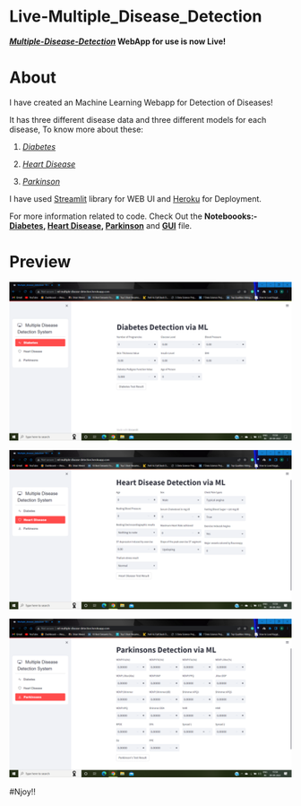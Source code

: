 # Live-Multiple_Disease_Detection

***[Multiple-Disease-Detection](http://ml-multiple-disease-detection.herokuapp.com/)* WebApp for use is now Live!** 

# About

I have created an Machine Learning Webapp for Detection of Diseases!

It has three different disease data and three different models for each disease, To know more about these:

1) *[Diabetes](https://www.mayoclinic.org/diseases-conditions/diabetes/symptoms-causes/syc-20371444)*

2) *[Heart Disease](https://www.mayoclinic.org/diseases-conditions/heart-disease/symptoms-causes/syc-20353118#:~:text=CAD%20happens%20when%20coronary%20arteries,or%20even%20a%20heart%20attack.)*

3) *[Parkinson](https://www.mayoclinic.org/diseases-conditions/parkinsons-disease/symptoms-causes/syc-20376055)*

I have used [Streamlit](https://docs.streamlit.io/) library for WEB UI and [Heroku](https://www.heroku.com/) for Deployment.

For more information related to code. Check Out the **Noteboooks:- [Diabetes](https://github.com/Anuragtsl/Live-Multiple_Disease_Detection/blob/main/Diabetes%20Detection.ipynb), [Heart Disease](https://github.com/Anuragtsl/Live-Multiple_Disease_Detection/blob/main/Heart%20Disease%20Detection.ipynb), [Parkinson](https://github.com/Anuragtsl/Live-Multiple_Disease_Detection/blob/main/Parkinson's%20Disease%20Detection.ipynb)** and **[GUI](https://github.com/Anuragtsl/Live-Multiple_Disease_Detection/blob/main/Multiple_disease_detection.py)** file.

# Preview

![Image1](https://github.com/Anuragtsl/Live-Multiple_Disease_Detection/blob/main/images/1.png)

![Image2](https://github.com/Anuragtsl/Live-Multiple_Disease_Detection/blob/main/images/2.png)

![Image3](https://github.com/Anuragtsl/Live-Multiple_Disease_Detection/blob/main/images/3.png)



#Njoy!!
